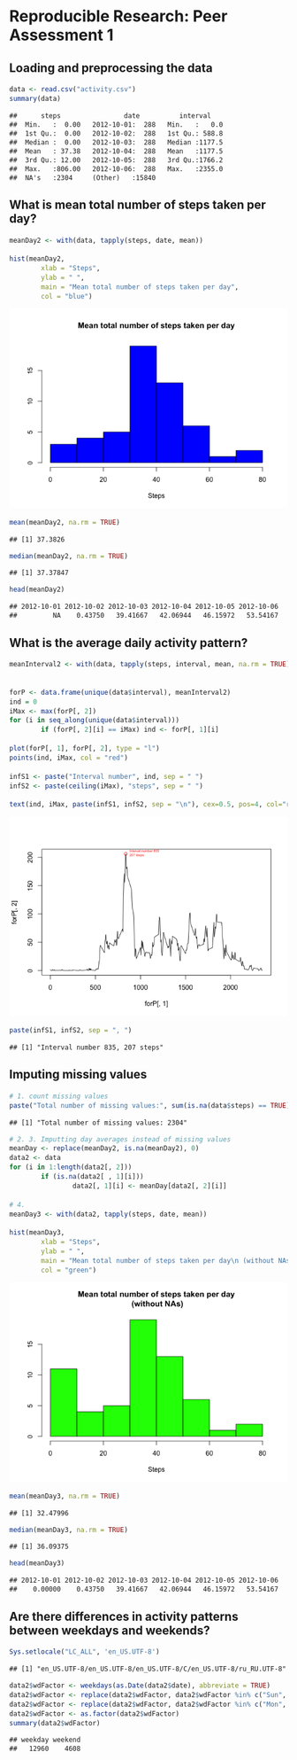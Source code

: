 # Reproducible Research: Peer Assessment 1


## Loading and preprocessing the data


```r
data <- read.csv("activity.csv")
summary(data)
```

```
##      steps                date          interval     
##  Min.   :  0.00   2012-10-01:  288   Min.   :   0.0  
##  1st Qu.:  0.00   2012-10-02:  288   1st Qu.: 588.8  
##  Median :  0.00   2012-10-03:  288   Median :1177.5  
##  Mean   : 37.38   2012-10-04:  288   Mean   :1177.5  
##  3rd Qu.: 12.00   2012-10-05:  288   3rd Qu.:1766.2  
##  Max.   :806.00   2012-10-06:  288   Max.   :2355.0  
##  NA's   :2304     (Other)   :15840
```


## What is mean total number of steps taken per day?


```r
meanDay2 <- with(data, tapply(steps, date, mean))

hist(meanDay2, 
        xlab = "Steps", 
        ylab = " ", 
        main = "Mean total number of steps taken per day",
        col = "blue")
```

![](./PA1_template_files/figure-html/unnamed-chunk-2-1.png) 

```r
mean(meanDay2, na.rm = TRUE)
```

```
## [1] 37.3826
```

```r
median(meanDay2, na.rm = TRUE)
```

```
## [1] 37.37847
```

```r
head(meanDay2)
```

```
## 2012-10-01 2012-10-02 2012-10-03 2012-10-04 2012-10-05 2012-10-06 
##         NA    0.43750   39.41667   42.06944   46.15972   53.54167
```


## What is the average daily activity pattern?

```r
meanInterval2 <- with(data, tapply(steps, interval, mean, na.rm = TRUE))


forP <- data.frame(unique(data$interval), meanInterval2)
ind = 0
iMax <- max(forP[, 2]) 
for (i in seq_along(unique(data$interval)))
        if (forP[, 2][i] == iMax) ind <- forP[, 1][i]

plot(forP[, 1], forP[, 2], type = "l")
points(ind, iMax, col = "red")

infS1 <- paste("Interval number", ind, sep = " ")
infS2 <- paste(ceiling(iMax), "steps", sep = " ")
        
text(ind, iMax, paste(infS1, infS2, sep = "\n"), cex=0.5, pos=4, col="red")
```

![](./PA1_template_files/figure-html/unnamed-chunk-3-1.png) 

```r
paste(infS1, infS2, sep = ", ")
```

```
## [1] "Interval number 835, 207 steps"
```

## Imputing missing values


```r
# 1. count missing values
paste("Total number of missing values:", sum(is.na(data$steps) == TRUE), sep = " ")
```

```
## [1] "Total number of missing values: 2304"
```

```r
# 2. 3. Imputting day averages instead of missing values
meanDay <- replace(meanDay2, is.na(meanDay2), 0)
data2 <- data
for (i in 1:length(data2[, 2])) 
        if (is.na(data2[ , 1][i])) 
                data2[, 1][i] <- meanDay[data2[, 2][i]]

# 4.
meanDay3 <- with(data2, tapply(steps, date, mean))

hist(meanDay3, 
        xlab = "Steps", 
        ylab = " ", 
        main = "Mean total number of steps taken per day\n (without NAs)",
        col = "green")
```

![](./PA1_template_files/figure-html/unnamed-chunk-4-1.png) 

```r
mean(meanDay3, na.rm = TRUE)
```

```
## [1] 32.47996
```

```r
median(meanDay3, na.rm = TRUE)
```

```
## [1] 36.09375
```

```r
head(meanDay3)
```

```
## 2012-10-01 2012-10-02 2012-10-03 2012-10-04 2012-10-05 2012-10-06 
##    0.00000    0.43750   39.41667   42.06944   46.15972   53.54167
```
## Are there differences in activity patterns between weekdays and weekends?

```r
Sys.setlocale("LC_ALL", 'en_US.UTF-8')
```

```
## [1] "en_US.UTF-8/en_US.UTF-8/en_US.UTF-8/C/en_US.UTF-8/ru_RU.UTF-8"
```

```r
data2$wdFactor <- weekdays(as.Date(data2$date), abbreviate = TRUE)
data2$wdFactor <- replace(data2$wdFactor, data2$wdFactor %in% c("Sun", "Sat"), "weekend")
data2$wdFactor <- replace(data2$wdFactor, data2$wdFactor %in% c("Mon", "Tue", "Wed", "Thu", "Fri"), "weekday")
data2$wdFactor <- as.factor(data2$wdFactor) 
summary(data2$wdFactor)
```

```
## weekday weekend 
##   12960    4608
```
